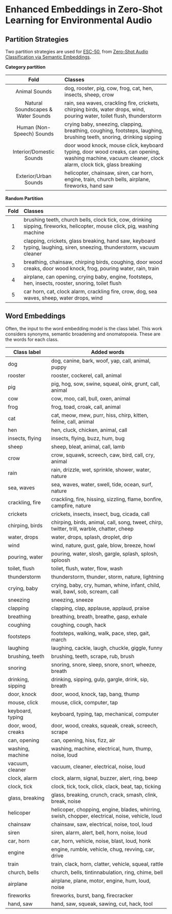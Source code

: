 # Enhanced Embeddings in Zero-Shot Learning for Environmental Audio

## Partition Strategies

Two partition strategies are used for [ESC-50](https://github.com/karolpiczak/ESC-50), from [Zero-Shot Audio Classification via Semantic Embeddings](https://arxiv.org/abs/2011.12133).

**Category partition**

|                Fold                | Classes                                                                                                                                                |
| :--------------------------------: | :----------------------------------------------------------------------------------------------------------------------------------------------------- |
|           Animal Sounds            | dog, rooster, pig, cow, frog, cat, hen, insects, sheep, crow                                                                                           |
| Natural Soundscapes & Water Sounds | rain, sea waves, crackling fire, crickets, chirping birds, water drops, wind, pouring water, toilet flush, thunderstorm                                |
|     Human (Non-Speech) Sounds      | crying baby, sneezing, clapping, breathing, coughing, footsteps, laughing, brushing teeth, snoring, drinking sipping                                   |
|      Interior/Domestic Sounds      | door wood knock, mouse click, keyboard typing, door wood creaks, can opening, washing machine, vacuum cleaner, clock alarm, clock tick, glass breaking |
|       Exterior/Urban Sounds        | helicopter, chainsaw, siren, car horn, engine, train, church bells, airplane, fireworks, hand saw                                                      |

**Random Partition**

| Fold | Classes                                                                                                                   |
| :--: | :------------------------------------------------------------------------------------------------------------------------ |
|  1   | brushing teeth, church bells, clock tick, cow, drinking sipping, fireworks, helicopter, mouse click, pig, washing machine |
|  2   | clapping, crickets, glass breaking, hand saw, keyboard typing, laughing, siren, sneezing, thunderstorm, vacuum cleaner    |
|  3   | breathing, chainsaw, chirping birds, coughing, door wood creaks, door wood knock, frog, pouring water, rain, train        |
|  4   | airplane, can opening, crying baby, engine, footsteps, hen, insects, rooster, snoring, toilet flush                       |
|  5   | car horn, cat, clock alarm, crackling fire, crow, dog, sea waves, sheep, water drops, wind                                |

## Word Embeddings

Often, the input to the word embedding model is the class label. This work considers synonyms, semantic broadening and onomatopoeia. These are the words for each class.

| Class label        | Added words                                                                                     |
| ------------------ | ----------------------------------------------------------------------------------------------- |
| dog                | dog, canine, bark, woof, yap, call, animal, puppy                                               |
| rooster            | rooster, cockerel, call, animal                                                                 |
| pig                | pig, hog, sow, swine, squeal, oink, grunt, call, animal                                         |
| cow                | cow, moo, call, bull, oxen, animal                                                              |
| frog               | frog, toad, croak, call, animal                                                                 |
| cat                | cat, meow, mew, purr, hiss, chirp, kitten, feline, call, animal                                 |
| hen                | hen, cluck, chicken, animal, call                                                               |
| insects, flying    | insects, flying, buzz, hum, bug                                                                 |
| sheep              | sheep, bleat, animal, call, lamb                                                                |
| crow               | crow, squawk, screech, caw, bird, call, cry, animal                                             |
| rain               | rain, drizzle, wet, sprinkle, shower, water, nature                                             |
| sea, waves         | sea, waves, water, swell, tide, ocean, surf, nature                                             |
| crackling, fire    | crackling, fire, hissing, sizzling, flame, bonfire, campfire, nature                            |
| crickets           | crickets, insects, insect, bug, cicada, call                                                    |
| chirping, birds    | chirping, birds, animal, call, song, tweet, chirp, twitter, trill, warble, chatter, cheep       |
| water, drops       | water, drops, splash, droplet, drip                                                             |
| wind               | wind, nature, gust, gale, blow, breeze, howl                                                    |
| pouring, water     | pouring, water, slosh, gargle, splash, splosh, sploosh                                          |
| toilet, flush      | toilet, flush, water, flow, wash                                                                |
| thunderstorm       | thunderstorm, thunder, storm, nature, lightning                                                 |
| crying, baby       | crying, baby, cry, human, whine, infant, child, wail, bawl, sob, scream, call                   |
| sneezing           | sneezing, sneeze                                                                                |
| clapping           | clapping, clap, applause, applaud, praise                                                       |
| breathing          | breathing, breath, breathe, gasp, exhale                                                        |
| coughing           | coughing, cough, hack                                                                           |
| footsteps          | footsteps, walking, walk, pace, step, gait, march                                               |
| laughing           | laughing, cackle, laugh, chuckle, giggle, funny                                                 |
| brushing, teeth    | brushing, teeth, scrape, rub, brush                                                             |
| snoring            | snoring, snore, sleep, snore, snort, wheeze, breath                                             |
| drinking, sipping  | drinking, sipping, gulp, gargle, drink, sip, breath                                             |
| door, knock        | door, wood, knock, tap, bang, thump                                                             |
| mouse, click       | mouse, click, computer, tap                                                                     |
| keyboard, typing   | keyboard, typing, tap, mechanical, computer                                                     |
| door, wood, creaks | door, wood, creaks, squeak, creak, screech, scrape                                              |
| can, opening       | can, opening, hiss, fizz, air                                                                   |
| washing, machine   | washing, machine, electrical, hum, thump, noise, loud                                           |
| vacuum, cleaner    | vacuum, cleaner, electrical, noise, loud                                                        |
| clock, alarm       | clock, alarm, signal, buzzer, alert, ring, beep                                                 |
| clock, tick        | clock, tick, tock, click, clack, beat, tap, ticking                                             |
| glass, breaking    | glass, breaking, crunch, crack, smash, clink, break, noise                                      |
| helicoper          | helicoper, chopping, engine, blades, whirring, swish, chopper, electrical, noise, vehicle, loud |
| chainsaw           | chainsaw, saw, electrical, noise, tool, loud                                                    |
| siren              | siren, alarm, alert, bell, horn, noise, loud                                                    |
| car, horn          | car, horn, vehicle, noise, blast, loud, honk                                                    |
| engine             | engine, rumble, vehicle, chug, revving, car, drive                                              |
| train              | train, clack, horn, clatter, vehicle, squeal, rattle                                            |
| church, bells      | church, bells, tintinnabulation, ring, chime, bell                                              |
| airplane           | airplane, plane, motor, engine, hum, loud, noise                                                |
| fireworks          | fireworks, burst, bang, firecracker                                                             |
| hand, saw          | hand, saw, squeak, sawing, cut, hack, tool                                                      |
